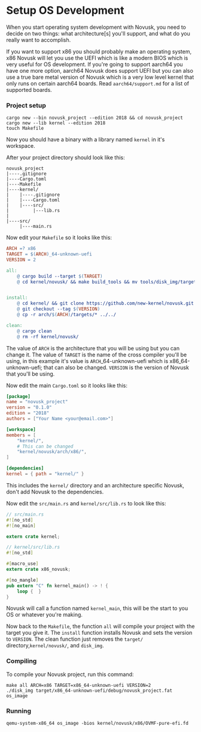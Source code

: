 # Setup OS Development

When you start operating system development with Novusk, you need to decide on two things: what architecture[s] you'll
support, and what do you really want to accomplish.

If you want to support x86 you should probably make an operating system, x86 Novusk will let you use the UEFI which is
like a modern BIOS which is very useful for OS development. If you're going to support aarch64 you have one more option,
aarch64 Novusk does support UEFI but you can also use a true bare metal version of Novusk which is a very low level 
kernel that only runs on certain aarch64 boards. Read ``aarch64/support.md`` for a list of supported boards.

### Project setup

```commandline
cargo new --bin novusk_project --edition 2018 && cd novusk_project
cargo new --lib kernel --edition 2018
touch Makefile
```

Now you should have a binary with a library named ``kernel`` in it's workspace.

After your project directory should look like this:
```
novusk_project
|----.gitignore
|----Cargo.toml
|----Makefile
|----kernel/
|    |----.gitignore
|    |----Cargo.toml
|    |----src/
|         |---lib.rs
|
|----src/
     |----main.rs
```

Now edit your ``Makefile`` so it looks like this:
```makefile
ARCH =? x86
TARGET = $(ARCH)_64-unknown-uefi
VERSION = 2

all: 
    @ cargo build --target $(TARGET)
    @ cd kernel/novusk/ && make build_tools && mv tools/disk_img/target/debug/disk_img ../../disk_img


install:
    @ cd kernel/ && git clone https://github.com/new-kernel/novusk.git && cd kernel/novusk
    @ git checkout --tag $(VERSION)
    @ cp -r arch/$(ARCH)/targets/* ../../

clean:
    @ cargo clean
    @ rm -rf kernel/novusk/
```

The value of ``ARCH`` is the architecture that you will be using but you can change it. The value of ``TARGET`` is the
name of the cross compiler you'll be using, in this example it's value is ``ARCH``_64-unknown-uefi which is 
x86_64-unknown-uefi; that can also be changed. ``VERSION`` is the version of Novusk that you'll be using.

Now edit the main ``Cargo.toml`` so it looks like this:
```toml
[package]
name = "novusk_project"
version = "0.1.0"
edition = "2018"
authors = ["Your Name <your@email.com>"]

[workspace]
members = [
    "kernel/",
    # This can be changed
    "kernel/novusk/arch/x86/",
]

[dependencies]
kernel = { path = "kernel/" }
```

This includes the ``kernel/`` directory and an architecture specific Novusk, don't add Novusk to the dependencies.

Now edit the ``src/main.rs`` and ``kernel/src/lib.rs`` to look like this:
```rust
// src/main.rs
#![no_std]
#![no_main]

extern crate kernel;
```

```rust
// kernel/src/lib.rs
#![no_std]

#[macro_use]
extern crate x86_novusk;

#[no_mangle]
pub extern "C" fn kernel_main() -> ! {
    loop {  }
}
```

Novusk will call a function named ``kernel_main``, this will be the start to you OS or whatever you're making. 

Now back to the ``Makefile``, the function ``all`` will compile your project with the target you give it. The 
``install`` function installs Novusk and sets the version to ``VERSION``. The clean function just removes the 
``target/`` directory,``kernel/novusk/``, and ``disk_img``.

### Compiling

To compile your Novusk project, run this command:
```commandline
make all ARCH=x86 TARGET=x86_64-unknown-uefi VERSION=2
./disk_img target/x86_64-unknown-uefi/debug/novusk_project.fat os_image
```

### Running
```commandline
qemu-system-x86_64 os_image -bios kernel/novusk/x86/OVMF-pure-efi.fd
```
